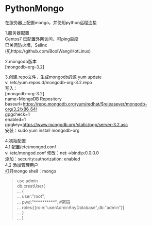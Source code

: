 # PythonMongo
在服务器上配置mongo，并使用python远程连接

1.服务器配置  
Centos7
已配置外网访问，可ping百度  
已关闭防火墙，Selinx  
(见https://github.com/BoolWang/HotLinux)  

2.mongodb版本  
[mongodb-org-3.2]

3.创建.repo文件，生成mongodb的源
yum update  
vi /etc/yum.repos.d/mongodb-org-3.2.repo  
写入：  
[mongodb-org-3.2]  
name=MongoDB Repository  
baseurl=https://repo.mongodb.org/yum/redhat/$releasever/mongodb-org/3.2/x86_64/  
gpgcheck=1  
enabled=1  
gpgkey=https://www.mongodb.org/static/pgp/server-3.2.asc  
安装：sudo yum install mongodb-org  

4.初始配置  
4.1 配置/etc/mongod.conf  
vi /etc/mongod.conf
修改：net:->bindip:0.0.0.0  
添加：security:authorization: enabled  
4.2 添加管理用户  
打开mongo shell：mongo  
>use admin  
>db.creatUser(    
... {  
... user:"root",  
... pwd:"**********",   #密码  
... roles:[{role:"userAdminAnyDatabase",db:"admin"}]  
... }  
... )  




